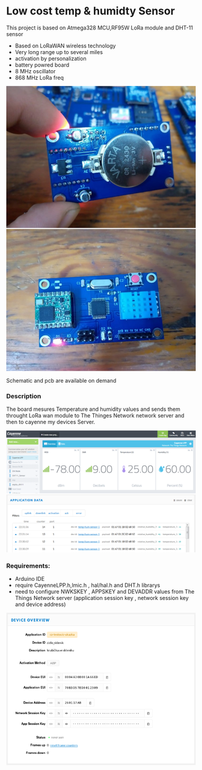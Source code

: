 # Low cost temp & humidty Sensor

This project is based on Atmega328 MCU,RF95W LoRa module and DHT-11 sensor 

* Based on LoRaWAN wireless technology
* Very long range up to several miles
* activation by personalization
* battery powred board  
* 8 MHz oscillator
* 868 MHz LoRa freq

![alt text](https://github.com/jawher-Mansour/pics/blob/master/Lora.jpg)
![alt text](https://github.com/jawher-Mansour/pics/blob/master/Lora2.jpg)

Schematic and pcb are available on demand

### Description

  The board mesures Temperature and humidity values and sends them throught LoRa wan module to The Thinges Network network server and then to cayenne my devices Server.

![alt text](https://github.com/jawher-Mansour/pics/blob/master/cay.png)
![alt text](https://github.com/jawher-Mansour/pics/blob/master/applicationsDataCayenneLPP.png)

### Requirements:

* Arduino IDE 
* require CayenneLPP.h,lmic.h , hal/hal.h and DHT.h librarys 
* need to configure NWKSKEY , APPSKEY and DEVADDR values from The Things Network server (application session key , network session key and device address)


![alt text](https://github.com/jawher-Mansour/pics/blob/master/The_Things_Network_device_overview_ABP.png)

